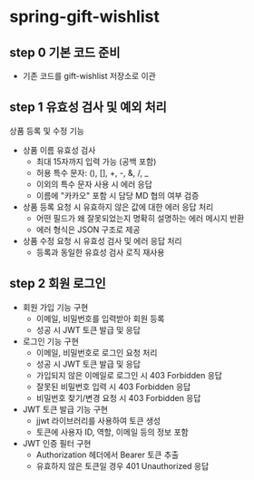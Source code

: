# spring-gift-wishlist

## step 0 기본 코드 준비
- 기존 코드를 gift-wishlist 저장소로 이관

## step 1 유효성 검사 및 예외 처리
상품 등록 및 수정 기능
- 상품 이름 유효성 검사
    - 최대 15자까지 입력 가능 (공백 포함)
    - 허용 특수 문자: (), [], +, -, &, /, _
    - 이외의 특수 문자 사용 시 에러 응답
    - 이름에 "카카오" 포함 시 담당 MD 협의 여부 검증
- 상품 등록 요청 시 유효하지 않은 값에 대한 에러 응답 처리
    - 어떤 필드가 왜 잘못되었는지 명확히 설명하는 에러 메시지 반환
    - 에러 형식은 JSON 구조로 제공
- 상품 수정 요청 시 유효성 검사 및 에러 응답 처리
    - 등록과 동일한 유효성 검사 로직 재사용

## step 2 회원 로그인
- 회원 가입 기능 구현
    - 이메일, 비밀번호를 입력받아 회원 등록
    - 성공 시 JWT 토큰 발급 및 응답
- 로그인 기능 구현
    - 이메일, 비밀번호로 로그인 요청 처리
    - 성공 시 JWT 토큰 발급 및 응답
    - 가입되지 않은 이메일로 로그인 시 403 Forbidden 응답
    - 잘못된 비밀번호 입력 시 403 Forbidden 응답
    - 비밀번호 찾기/변경 요청 시 403 Forbidden 응답
- JWT 토큰 발급 기능 구현
    - jjwt 라이브러리를 사용하여 토큰 생성
    - 토큰에 사용자 ID, 역할, 이메일 등의 정보 포함
- JWT 인증 필터 구현
    - Authorization 헤더에서 Bearer 토큰 추출
    - 유효하지 않은 토큰일 경우 401 Unauthorized 응답
